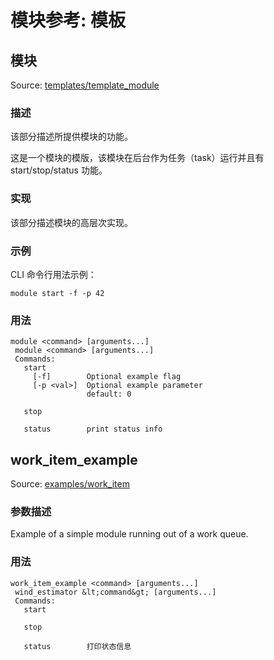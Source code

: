 # 模块参考: 模板

## 模块
Source: [templates/template_module](https://github.com/PX4/PX4-Autopilot/tree/release/1.15/src/templates/template_module)


### 描述
该部分描述所提供模块的功能。

这是一个模块的模版，该模块在后台作为任务（task）运行并且有 start/stop/status 功能。

### 实现
该部分描述模块的高层次实现。

### 示例
CLI 命令行用法示例：
```
module start -f -p 42
```


<a id="module_usage"></a>

### 用法
```
module <command> [arguments...]
 module <command> [arguments...]
 Commands:
   start
     [-f]        Optional example flag
     [-p <val>]  Optional example parameter
                 default: 0

   stop

   status        print status info
```
## work_item_example
Source: [examples/work_item](https://github.com/PX4/PX4-Autopilot/tree/release/1.15/src/examples/work_item)


### 参数描述
Example of a simple module running out of a work queue.


<a id="work_item_example_usage"></a>

### 用法
```
work_item_example <command> [arguments...]
 wind_estimator &lt;command&gt; [arguments...]
 Commands:
   start

   stop

   status        打印状态信息
```
